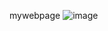 mywebpage
![image](https://user-images.githubusercontent.com/90250740/133653828-450e4e73-6522-4391-84c4-30505f66cdc2.png)
